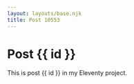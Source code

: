 ```yaml
---
layout: layouts/base.njk
title: Post 10553
---
```


# Post {{ id }}

This is post {{ id }} in my Eleventy project.
